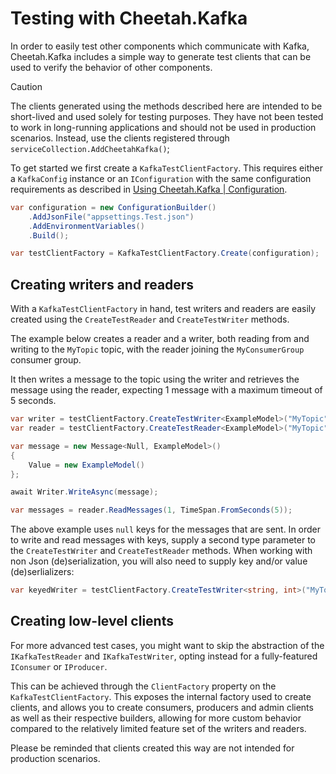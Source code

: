 # Testing with Cheetah.Kafka

In order to easily test other components which communicate with Kafka, Cheetah.Kafka includes a simple way to generate test clients that can be used to verify the behavior of other components.

> [!CAUTION]
> The clients generated using the methods described here are intended to be short-lived and used solely for testing purposes. They have not been tested to work in long-running applications and should not be used in production scenarios. Instead, use the clients registered through `serviceCollection.AddCheetahKafka()`;

To get started we first create a `KafkaTestClientFactory`. This requires either a `KafkaConfig` instance or an `IConfiguration` with the same configuration requirements as described in [Using Cheetah.Kafka | Configuration](UsingCheetahKafka.md#configuration).

```csharp
var configuration = new ConfigurationBuilder()
    .AddJsonFile("appsettings.Test.json")
    .AddEnvironmentVariables()
    .Build();

var testClientFactory = KafkaTestClientFactory.Create(configuration);
```

## Creating writers and readers
With a `KafkaTestClientFactory` in hand, test writers and readers are easily created using the `CreateTestReader` and `CreateTestWriter` methods.

The example below creates a reader and a writer, both reading from and writing to the `MyTopic` topic, with the reader joining the `MyConsumerGroup` consumer group.

It then writes a message to the topic using the writer and retrieves the message using the reader, expecting 1 message with a maximum timeout of 5 seconds.

```csharp
var writer = testClientFactory.CreateTestWriter<ExampleModel>("MyTopic");
var reader = testClientFactory.CreateTestReader<ExampleModel>("MyTopic", "MyConsumerGroup")

var message = new Message<Null, ExampleModel>()
{
    Value = new ExampleModel()
};

await Writer.WriteAsync(message);

var messages = reader.ReadMessages(1, TimeSpan.FromSeconds(5));
```

The above example uses `null` keys for the messages that are sent. In order to write and read messages with keys, supply a second type parameter to the `CreateTestWriter` and `CreateTestReader` methods. When working with non Json (de)serialization, you will also need to supply key and/or value (de)serlializers:

```csharp
var keyedWriter = testClientFactory.CreateTestWriter<string, int>("MyTopic", keySerializer: Serializers.Utf8, valueSerializer: Serializers.Int32);
```

## Creating low-level clients
For more advanced test cases, you might want to skip the abstraction of the `IKafkaTestReader` and `IKafkaTestWriter`, opting instead for a fully-featured `IConsumer` or `IProducer`.

This can be achieved through the `ClientFactory` property on the `KafkaTestClientFactory`. This exposes the internal factory used to create clients, and allows you to create consumers, producers and admin clients as well as their respective builders, allowing for more custom behavior compared to the relatively limited feature set of the writers and readers.

Please be reminded that clients created this way are not intended for production scenarios.